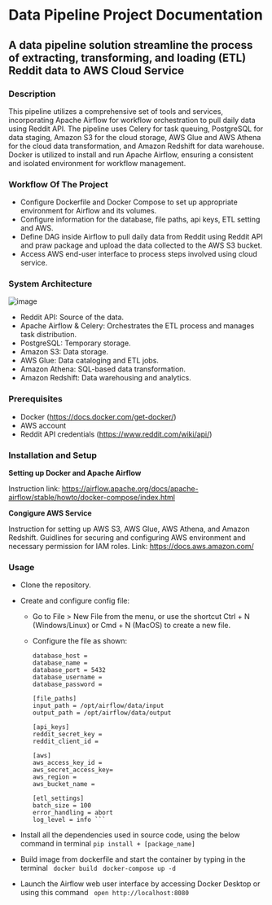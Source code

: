 # **Data Pipeline Project Documentation**
## **A data pipeline solution streamline the process of extracting, transforming, and loading (ETL) Reddit data to AWS Cloud Service**

### **Description**
This pipeline utilizes a comprehensive set of tools and services, incorporating Apache Airflow for workflow orchestration to pull daily data using Reddit API. The pipeline uses Celery for task queuing, PostgreSQL for data staging, Amazon S3 for the cloud storage, AWS Glue and AWS Athena for the cloud data transformation, and Amazon Redshift for data warehouse. Docker is utilized to install and run Apache Airflow, ensuring a consistent and isolated environment for workflow management.

### **Workflow Of The Project**
- Configure Dockerfile and Docker Compose to set up appropriate environment for Airflow and its volumes.
- Configure information for the database, file paths, api keys, ETL setting and AWS.
- Define DAG inside Airflow to pull daily data from Reddit using Reddit API and praw package and upload the data collected to the AWS S3 bucket.
- Access AWS end-user interface to process steps involved using cloud service.

###  **System Architecture**

![image](https://github.com/embiekhochiu/reddit_de/assets/150108017/ace3efe8-62bb-4e62-82fe-c62dbd594ddb)

- Reddit API: Source of the data.
- Apache Airflow & Celery: Orchestrates the ETL process and manages task distribution.
- PostgreSQL: Temporary storage.
- Amazon S3: Data storage.
- AWS Glue: Data cataloging and ETL jobs.
- Amazon Athena: SQL-based data transformation.
- Amazon Redshift: Data warehousing and analytics.

### **Prerequisites**
- Docker (https://docs.docker.com/get-docker/)
- AWS account
- Reddit API credentials (https://www.reddit.com/wiki/api/)

### **Installation and Setup**

**Setting up Docker and Apache Airflow**

Instruction link: https://airflow.apache.org/docs/apache-airflow/stable/howto/docker-compose/index.html

**Congigure AWS Service**

Instruction for setting up AWS S3, AWS Glue, AWS Athena, and Amazon Redshift.
Guidlines for securing and configuring AWS environment and necessary permission for IAM roles.
Link: https://docs.aws.amazon.com/

### **Usage**
- Clone the repository.
- Create and configure config file:
  - Go to File > New File from the menu, or use the shortcut Ctrl + N (Windows/Linux) or Cmd + N (MacOS) to create a new file.
  - Configure the file as shown:
    
    ```[database]
    database_host = 
    database_name = 
    database_port = 5432
    database_username = 
    database_password = 
    
    [file_paths]
    input_path = /opt/airflow/data/input
    output_path = /opt/airflow/data/output
    
    [api_keys]
    reddit_secret_key = 
    reddit_client_id = 
    
    [aws]
    aws_access_key_id = 
    aws_secret_access_key= 
    aws_region =
    aws_bucket_name = 
    
    [etl_settings]
    batch_size = 100
    error_handling = abort
    log_level = info ```

- Install all the dependencies used in source code, using the below command in terminal
  `pip install + [package_name]`

- Build image from dockerfile and start the container by typing in the terminal
  ` docker build`
  ` docker-compose up -d`

- Launch the Airflow web user interface by accessing Docker Desktop or using this command
  ` open http://localhost:8080`
    
       

  



 
